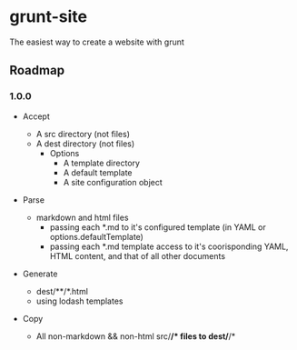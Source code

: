 # grunt-site

The easiest way to create a website with grunt

## Roadmap

### 1.0.0

* Accept
  * A src directory (not files)
  * A dest directory (not files)
    * Options
      * A template directory
      * A default template
      * A site configuration object

* Parse
  * markdown and html files
    * passing each *.md to it's configured template (in YAML or options.defaultTemplate)
    * passing each *.md template access to it's coorisponding YAML, HTML content, and that of all other documents 
* Generate
  * dest/**/*.html
  * using lodash templates
* Copy
  * All non-markdown && non-html src/**/* files to dest/**/*